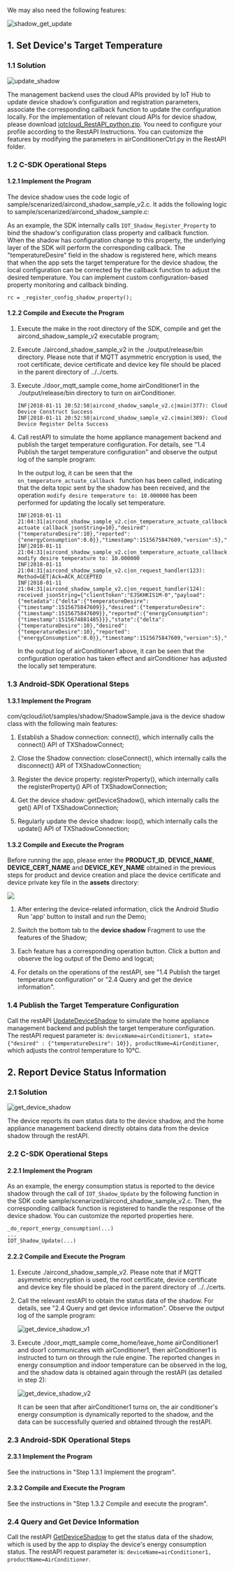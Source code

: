 [//]: # (chinagitpath:XXXXX)

We may also need the following features:

![shadow_get_update](https://mc.qcloudimg.com/static/img/6ba8645ccd5d07eb8cc1a1fcede5ce6b/2-1.png)

## 1. Set Device's Target Temperature
### 1.1 Solution

![update_shadow](https://mc.qcloudimg.com/static/img/62cd3183a1932dacee4f4ff81487758b/2-2.png)

The management backend uses the cloud APIs provided by IoT Hub to update device shadow’s configuration and registration parameters, associate the corresponding callback function to update the configuration locally.
For the implementation of relevant cloud APIs for device shadow, please download [iotcloud_RestAPI_python.zip](https://mc.qcloudimg.com/static/archive/c6b492abe009de1c47b91b8bfd93c7d2/iotcloud_RestAPI_python.zip). You need to configure your profile according to the RestAPI Instructions. You can customize the features by modifying the parameters in airConditionerCtrl.py in the RestAPI folder.

### 1.2 C-SDK Operational Steps
#### 1.2.1 Implement the Program
The device shadow uses the code logic of sample/scenarized/aircond_shadow_sample_v2.c. It adds the following logic to sample/scenarized/aircond_shadow_sample.c:

As an example, the SDK internally calls `IOT_Shadow_Register_Property` to bind the shadow's configuration class property and callback function. When the shadow has configuration change to this property, the underlying layer of the SDK will perform the corresponding callback. The "temperatureDesire" field in the shadow is registered here, which means that when the app sets the target temperature for the device shadow, the local configuration can be corrected by the callback function to adjust the desired temperature. You can implement custom configuration-based property monitoring and callback binding.

```
rc = _register_config_shadow_property();
```

#### 1.2.2 Compile and Execute the Program

1. Execute the make in the root directory of the SDK, compile and get the aircond_shadow_sample_v2 executable program;
2. Execute ./aircond_shadow_sample_v2 in the ./output/release/bin directory. Please note that if MQTT asymmetric encryption is used, the root certificate, device certificate and device key file should be placed in the parent directory of ../../certs.
3. Execute ./door_mqtt_sample come_home airConditioner1 in the ./output/release/bin directory to turn on airConditioner.

	```
	INF|2018-01-11 20:52:50|aircond_shadow_sample_v2.c|main(377): Cloud Device Construct Success
	INF|2018-01-11 20:52:50|aircond_shadow_sample_v2.c|main(389): Cloud Device Register Delta Success
	```

4. Call restAPI to simulate the home appliance management backend and publish the target temperature configuration. For details, see "1.4 Publish the target temperature configuration" and observe the output log of the sample program:

	In the output log, it can be seen that the `on_temperature_actuate_callback ` function has been called, indicating that the delta topic sent by the shadow has been received, and the operation `modify desire temperature to: 10.000000` has been performed for updating the locally set temperature.

	```
	INF|2018-01-11 21:04:31|aircond_shadow_sample_v2.c|on_temperature_actuate_callback(181): actuate callback jsonString=10},"desired":{"temperatureDesire":10},"reported":{"energyConsumption":0.0}},"timestamp":1515675847609,"version":5},"result":0,"timestamp":1515675871,"type":"get"}|dataLen=2
	INF|2018-01-11 21:04:31|aircond_shadow_sample_v2.c|on_temperature_actuate_callback(184): modify desire temperature to: 10.000000
	INF|2018-01-11 21:04:31|aircond_shadow_sample_v2.c|on_request_handler(123): Method=GET|Ack=ACK_ACCEPTED
	INF|2018-01-11 21:04:31|aircond_shadow_sample_v2.c|on_request_handler(124): received jsonString={"clientToken":"EJSKHKIS1M-0","payload":{"metadata":{"delta":{"temperatureDesire":{"timestamp":1515675847609}},"desired":{"temperatureDesire":{"timestamp":1515675847609}},"reported":{"energyConsumption":{"timestamp":1515674881485}}},"state":{"delta":{"temperatureDesire":10},"desired":{"temperatureDesire":10},"reported":{"energyConsumption":0.0}},"timestamp":1515675847609,"version":5},"result":0,"timestamp":1515675871,"type":"get"}

	```
	
	In the output log of airConditioner1 above, it can be seen that the configuration operation has taken effect and airConditioner has adjusted the locally set temperature.
	
### 1.3 Android-SDK Operational Steps
#### 1.3.1 Implement the Program
com/qcloud/iot/samples/shadow/ShadowSample.java is the device shadow class with the following main features:

1. Establish a Shadow connection: connect(), which internally calls the connect() API of TXShadowConnect;

2. Close the Shadow connection: closeConnect(), which internally calls the disconnect() API of TXShadowConnection;

3. Register the device property: registerProperty(), which internally calls the registerProperty() API of TXShadowConnection;

4. Get the device shadow: getDeviceShadow(), which internally calls the get() API of TXShadowConnection;

5. Regularly update the device shadow: loop(), which internally calls the update() API of TXShadowConnection;

#### 1.3.2 Compile and Execute the Program

Before running the app, please enter the **PRODUCT_ID**, **DEVICE_NAME**, **DEVICE_CERT_NAME** and **DEVICE_KEY_NAME** obtained in the previous steps for product and device creation and place the device certificate and device private key file in the **assets** directory:
                                                              
![](https://mc.qcloudimg.com/static/img/8289db39e3b0ea39fff78daf26a33a41/IoTDoor_AndroidConfig.png)

1. After entering the device-related information, click the Android Studio Run 'app' button to install and run the Demo;

2. Switch the bottom tab to the **device shadow** Fragment to use the features of the Shadow;

3. Each feature has a corresponding operation button. Click a button and observe the log output of the Demo and logcat;

4. For details on the operations of the restAPI, see "1.4 Publish the target temperature configuration" or "2.4 Query and get the device information".

### 1.4 Publish the Target Temperature Configuration
Call the restAPI [UpdateDeviceShadow](https://cloud.tencent.com/document/product/634/12055) to simulate the home appliance management backend and publish the target temperature configuration.
The restAPI request parameter is: `deviceName=airConditioner1, state={"desired" : {"temperatureDesire": 10}}, productName=AirConditioner`, which adjusts the control temperature to 10°C.

## 2. Report Device Status Information
### 2.1 Solution

![get_device_shadow](https://mc.qcloudimg.com/static/img/d2344da99a6a1eddf04551c6651ad7e1/iot_get_device_v2.png)

The device reports its own status data to the device shadow, and the home appliance management backend directly obtains data from the device shadow through the restAPI.

### 2.2 C-SDK Operational Steps
#### 2.2.1 Implement the Program
As an example, the energy consumption status is reported to the device shadow through the call of `IOT_Shadow_Update` by the following function in the SDK code sample/scenarized/aircond_shadow_sample_v2.c. Then, the corresponding callback function is registered to handle the response of the device shadow. You can customize the reported properties here.

```
_do_report_energy_consumption(...)
...
IOT_Shadow_Update(...)
```

#### 2.2.2 Compile and Execute the Program
1. Execute ./aircond_shadow_sample_v2. Please note that if MQTT asymmetric encryption is used, the root certificate, device certificate and device key file should be placed in the parent directory of ../../certs.

2. Call the relevant restAPI to obtain the status data of the shadow. For details, see "2.4 Query and get device information". Observe the output log of the sample program:

	![get_device_shadow_v1](https://mc.qcloudimg.com/static/img/056271af1bc4dc824ab479d2f0f0a9f2/2-6.png)
	
3. Execute ./door_mqtt_sample come_home/leave_home airConditioner1 and door1 communicates with airConditioner1, then airConditioner1 is instructed to turn on through the rule engine. The reported changes in energy consumption and indoor temperature can be observed in the log, and the shadow data is obtained again through the restAPI (as detailed in step 2):

	![get_device_shadow_v2](https://mc.qcloudimg.com/static/img/65954fa964691d52bce646f45246ab2d/airdelta.png)
	
	It can be seen that after airConditioner1 turns on, the air conditioner's energy consumption is dynamically reported to the shadow, and the data can be successfully queried and obtained through the restAPI.
	
### 2.3 Android-SDK Operational Steps
#### 2.3.1 Implement the Program

See the instructions in "Step 1.3.1 Implement the program".

#### 2.3.2 Compile and Execute the Program
 
See the instructions in "Step 1.3.2 Compile and execute the program".

### 2.4 Query and Get Device Information
Call the restAPI [GetDeviceShadow](https://cloud.tencent.com/document/product/634/12052) to get the status data of the shadow, which is used by the app to display the device's energy consumption status.
The restAPI request parameter is: `deviceName=airConditioner1, productName=AirConditioner`.



